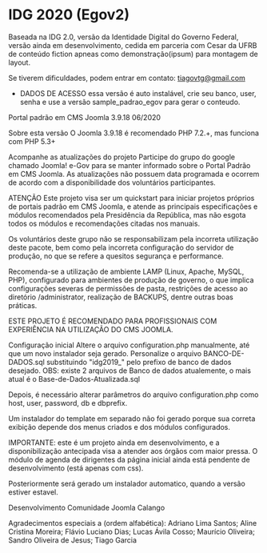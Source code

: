 # IDG 2020 (Egov2)
Baseada na IDG 2.0, versão da Identidade Digital do Governo Federal, versão ainda em desenvolvimento, cedida em parceria com Cesar da UFRB de conteúdo fiction apneas como demonstração(ipsum) para montagem de layout.

Se tiverem dificuldades, podem entrar em contato: tiagovtg@gmail.com

- DADOS DE ACESSO essa versão é auto instalável, crie seu banco, user, senha e use a versão sample_padrao_egov para gerar o conteudo.

Portal padrão em CMS Joomla 3.9.18 06/2020

Sobre esta versão
O Joomla 3.9.18 é recomendado PHP 7.2.+, mas funciona com PHP 5.3+

Acompanhe as atualizações do projeto
Participe do grupo do google chamado Joomla! e-Gov para se manter informado sobre o Portal Padrão em CMS Joomla. As atualizações não possuem data programada e ocorrem de acordo com a disponibilidade dos voluntários participantes.

ATENÇÃO
Este projeto visa ser um quickstart para iniciar projetos próprios de portais padrão em CMS Joomla, e atende as principais especificações e módulos recomendados pela Presidência da República, mas não esgota todos os módulos e recomendações citadas nos manuais.

Os voluntários deste grupo não se responsabilizam pela incorreta utilização deste pacote, bem como pela incorreta configuração do servidor de produção, no que se refere a quesitos segurança e performance.

Recomenda-se a utilização de ambiente LAMP (Linux, Apache, MySQL, PHP), configurado para ambientes de produção de governo, o que implica configurações severas de permissões de pasta, restrições de acesso ao diretório /administrator, realização de BACKUPS, dentre outras boas práticas.

ESTE PROJETO É RECOMENDADO PARA PROFISSIONAIS COM EXPERIÊNCIA NA UTILIZAÇÃO DO CMS JOOMLA.

Configuração inicial
Altere o arquivo configuration.php manualmente, até que um novo instalador seja gerado.
Personalize o arquivo BANCO-DE-DADOS.sql substituindo "idg2019_" pelo prefixo de banco de dados desejado. OBS: existe 2 arquivos de Banco de dados atualemente, o mais atual é o Base-de-Dados-Atualizada.sql

Depois, é necessário alterar parâmetros do arquivo configuration.php como host, user, password, db e dbprefix.

Um instalador do template em separado não foi gerado porque sua correta exibição depende dos menus criados e dos módulos configurados.

IMPORTANTE: este é um projeto ainda em desenvolvimento, e a disponibilização antecipada visa a atender aos órgãos com maior pressa.
O módulo de agenda de dirigentes da página inicial ainda está pendente de desenvolvimento (está apenas com css).

Posteriormente será gerado um instalador automatico, quando a versão estiver estavel.

Desenvolvimento
Comunidade Joomla Calango

Agradecimentos especiais a (ordem alfabética):
Adriano Lima Santos; Aline Cristina Moreira; Flávio Luciano Dias; Lucas Ávila Cosso; Maurício Oliveira; Sandro Oliveira de Jesus; Tiago Garcia
